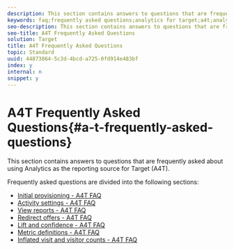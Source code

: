 ```yaml
---
description: This section contains answers to questions that are frequently asked about using Analytics as the reporting source for Target (A4T).
keywords: faq;frequently asked questions;analytics for target;a4t;analytics;reporting source
seo-description: This section contains answers to questions that are frequently asked about using Analytics as the reporting source for Target (A4T).
seo-title: A4T Frequently Asked Questions
solution: Target
title: A4T Frequently Asked Questions
topic: Standard
uuid: 44873864-5c3d-4bcd-a725-0fd914e483bf
index: y
internal: n
snippet: y
---
```


# A4T Frequently Asked Questions{#a-t-frequently-asked-questions}

This section contains answers to questions that are frequently asked about using Analytics as the reporting source for Target (A4T).

Frequently asked questions are divided into the following sections: 

- [Initial provisioning - A4T FAQ](c-a4t-faq-initial-provisioning.md)
- [Activity settings - A4T FAQ](c-a4t-faq-activity-setup.md)
- [View reports - A4T FAQ](c-a4t/r-a4t-faq/c-a4t-faq-viewing-reports.md)
- [Redirect offers - A4T FAQ](c-a4t-faq-redirect-offers.md)
- [Lift and confidence - A4T FAQ](c-a4t-faq-lift-and-confidence.md)
- [Metric definitions - A4T FAQ](c-a4t-faq-metric-definition.md)
- [Inflated visit and visitor counts - A4T FAQ](c-a4t-faq-inflated-visit-and-visitor-counts.md)
